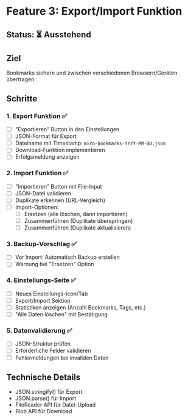 # Feature 3: Export/Import Funktion

## Status: ⏳ Ausstehend

## Ziel
Bookmarks sichern und zwischen verschiedenen Browsern/Geräten übertragen

## Schritte

### 1. Export Funktion ✅
- [ ] "Exportieren" Button in den Einstellungen
- [ ] JSON-Format für Export
- [ ] Dateiname mit Timestamp: `miro-bookmarks-YYYY-MM-DD.json`
- [ ] Download-Funktion implementieren
- [ ] Erfolgsmeldung anzeigen

### 2. Import Funktion ✅
- [ ] "Importieren" Button mit File-Input
- [ ] JSON-Datei validieren
- [ ] Duplikate erkennen (URL-Vergleich)
- [ ] Import-Optionen:
  - [ ] Ersetzen (alle löschen, dann importieren)
  - [ ] Zusammenführen (Duplikate überspringen)
  - [ ] Zusammenführen (Duplikate aktualisieren)

### 3. Backup-Vorschlag ✅
- [ ] Vor Import: Automatisch Backup erstellen
- [ ] Warnung bei "Ersetzen" Option

### 4. Einstellungs-Seite ✅
- [ ] Neues Einstellungs-Icon/Tab
- [ ] Export/Import Sektion
- [ ] Statistiken anzeigen (Anzahl Bookmarks, Tags, etc.)
- [ ] "Alle Daten löschen" mit Bestätigung

### 5. Datenvalidierung ✅
- [ ] JSON-Struktur prüfen
- [ ] Erforderliche Felder validieren
- [ ] Fehlermeldungen bei invaliden Daten

## Technische Details
- JSON.stringify() für Export
- JSON.parse() für Import
- FileReader API für Datei-Upload
- Blob API für Download

